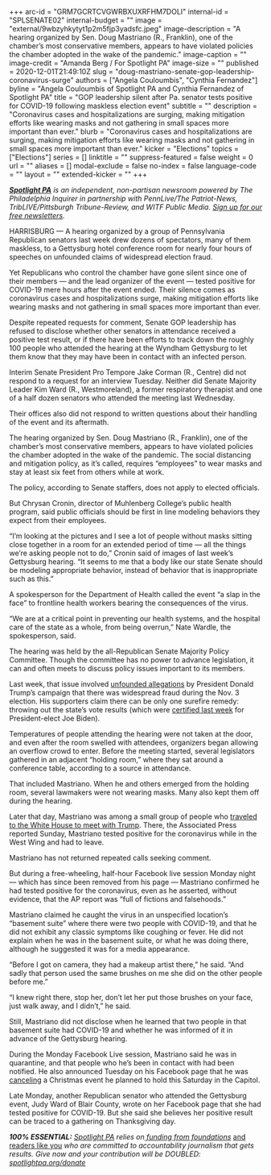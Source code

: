 +++
arc-id = "GRM7GCRTCVGWRBXUXRFHM7DOLI"
internal-id = "SPLSENATE02"
internal-budget = ""
image = "external/9wbzyhkytyt1p2m5fjp3yadsfc.jpeg"
image-description = "A hearing organized by Sen. Doug Mastriano (R., Franklin), one of the chamber’s most conservative members, appears to have violated policies the chamber adopted in the wake of the pandemic."
image-caption = ""
image-credit = "Amanda Berg / For Spotlight PA"
image-size = ""
published = 2020-12-01T21:49:10Z
slug = "doug-mastriano-senate-gop-leadership-coronavirus-surge"
authors = ["Angela Couloumbis", "Cynthia Fernandez"]
byline = "Angela Couloumbis of Spotlight PA and Cynthia Fernandez of Spotlight PA"
title = "GOP leadership silent after Pa. senator tests positive for COVID-19 following maskless election event"
subtitle = ""
description = "Coronavirus cases and hospitalizations are surging, making mitigation efforts like wearing masks and not gathering in small spaces more important than ever."
blurb = "Coronavirus cases and hospitalizations are surging, making mitigation efforts like wearing masks and not gathering in small spaces more important than ever."
kicker = "Elections"
topics = ["Elections"]
series = []
linktitle = ""
suppress-featured = false
weight = 0
url = ""
aliases = []
modal-exclude = false
no-index = false
language-code = ""
layout = ""
extended-kicker = ""
+++

<a href="https://www.spotlightpa.org/"><i><b>Spotlight PA</b></i></a><i> is an independent, non-partisan newsroom powered by The Philadelphia Inquirer in partnership with PennLive/The Patriot-News, TribLIVE/Pittsburgh Tribune-Review, and WITF Public Media. </i><a href="https://www.spotlightpa.org/newsletters"><i>Sign up for our free newsletters</i></a><i>.</i>

HARRISBURG — A hearing organized by a group of Pennsylvania Republican senators last week drew dozens of spectators, many of them maskless, to a Gettysburg hotel conference room for nearly four hours of speeches on unfounded claims of widespread election fraud.

Yet Republicans who control the chamber have gone silent since one of their members — and the lead organizer of the event — tested positive for COVID-19 mere hours after the event ended. Their silence comes as coronavirus cases and hospitalizations surge, making mitigation efforts like wearing masks and not gathering in small spaces more important than ever.

Despite repeated requests for comment, Senate GOP leadership has refused to disclose whether other senators in attendance received a positive test result, or if there have been efforts to track down the roughly 100 people who attended the hearing at the Wyndham Gettysburg to let them know that they may have been in contact with an infected person.

Interim Senate President Pro Tempore Jake Corman (R., Centre) did not respond to a request for an interview Tuesday. Neither did Senate Majority Leader Kim Ward (R., Westmoreland), a former respiratory therapist and one of a half dozen senators who attended the meeting last Wednesday.

<script src="https://www.spotlightpa.org/embed.js" async></script><div data-spl-embed-version="1" data-spl-src="https://www.spotlightpa.org/embeds/donate/?teaser_text=Spotlight%20PA%20provides%20essential%2C%20public-service%20journalism%20thanks%20to%20readers%20like%20you.%20%3Cb%3EBecome%20a%20member%20today%20with%20a%20gift%20of%20%2415%2Fmonth%20or%20more%20and%20receive%20our%20exclusive%20Pennsylvania%20tote%20bag.%3C%2Fb%3E&cta_text=YES%2C%20COUNT%20ME%20IN&eyebrow_text=BECOME%20A%20MEMBER"></div>

Their offices also did not respond to written questions about their handling of the event and its aftermath.

The hearing organized by Sen. Doug Mastriano (R., Franklin), one of the chamber’s most conservative members, appears to have violated policies the chamber adopted in the wake of the pandemic. The social distancing and mitigation policy, as it’s called, requires “employees” to wear masks and stay at least six feet from others while at work.

The policy, according to Senate staffers, does not apply to elected officials.

But Chrysan Cronin, director of Muhlenberg College’s public health program, said public officials should be first in line modeling behaviors they expect from their employees.

“I’m looking at the pictures and I see a lot of people without masks sitting close together in a room for an extended period of time — all the things we’re asking people not to do,” Cronin said of images of last week’s Gettysburg hearing. “It seems to me that a body like our state Senate should be modeling appropriate behavior, instead of behavior that is inappropriate such as this.”

A spokesperson for the Department of Health called the event “a slap in the face” to frontline health workers bearing the consequences of the virus.

“We are at a critical point in preventing our health systems, and the hospital care of the state as a whole, from being overrun,” Nate Wardle, the spokesperson, said.

The hearing was held by the all-Republican Senate Majority Policy Committee. Though the committee has no power to advance legislation, it can and often meets to discuss policy issues important to its members.

Last week, that issue involved <a href="https://www.spotlightpa.org/news/2020/11/rudy-giuliani-trump-pennsylvania-election-senate-hearing/">unfounded allegations</a> by President Donald Trump’s campaign that there was widespread fraud during the Nov. 3 election. His supporters claim there can be only one surefire remedy: throwing out the state’s vote results (which were <a href="https://www.spotlightpa.org/news/2020/11/joe-biden-pennsylvania-winner-certification-final-results/">certified last week</a> for President-elect Joe Biden).

Temperatures of people attending the hearing were not taken at the door, and even after the room swelled with attendees, organizers began allowing an overflow crowd to enter. Before the meeting started, several legislators gathered in an adjacent “holding room,” where they sat around a conference table, according to a source in attendance.

That included Mastriano. When he and others emerged from the holding room, several lawmakers were not wearing masks. Many also kept them off during the hearing.

Later that day, Mastriano was among a small group of people who <a href="https://www.spotlightpa.org/news/2020/11/trump-pennsylvania-lawmakers-invite-white-house-silence-election-2020/">traveled to the White House to meet with Trump</a>. There, the Associated Press reported Sunday, Mastriano tested positive for the coronavirus while in the West Wing and had to leave.

Mastriano has not returned repeated calls seeking comment.

But during a free-wheeling, half-hour Facebook live session Monday night — which has since been removed from his page — Mastriano confirmed he had tested positive for the coronavirus, even as he asserted, without evidence, that the AP report was “full of fictions and falsehoods.”

Mastriano claimed he caught the virus in an unspecified location’s “basement suite” where there were two people with COVID-19, and that he did not exhibit any classic symptoms like coughing or fever. He did not explain when he was in the basement suite, or what he was doing there, although he suggested it was for a media appearance.

<script src="https://www.spotlightpa.org/embed.js" async></script><div data-spl-embed-version="1" data-spl-src="https://www.spotlightpa.org/embeds/newsletter/"></div>

“Before I got on camera, they had a makeup artist there,” he said. “And sadly that person used the same brushes on me she did on the other people before me.”

“I knew right there, stop her, don’t let her put those brushes on your face, just walk away, and I didn’t,” he said.

Still, Mastriano did not disclose when he learned that two people in that basement suite had COVID-19 and whether he was informed of it in advance of the Gettysburg hearing.

During the Monday Facebook Live session, Mastriano said he was in quarantine, and that people who he’s been in contact with had been notified. He also announced Tuesday on his Facebook page that he was <a href="https://www.facebook.com/events/122455442825924">canceling</a> a Christmas event he planned to hold this Saturday in the Capitol.

Late Monday, another Republican senator who attended the Gettysburg event, Judy Ward of Blair County, wrote on her Facebook page that she had tested positive for COVID-19. But she said she believes her positive result can be traced to a gathering on Thanksgiving day.

<i><b>100% ESSENTIAL:</b></i><i> </i><a href="https://www.spotlightpa.org/"><i>Spotlight PA</i></a><i> relies on</i><a href="https://www.spotlightpa.org/support"><i> funding from foundations</i></a><i> </i><a href="https://www.spotlightpa.org/support">and readers like you</a><i> who are committed to accountability journalism that gets results. Give now and your contribution will be DOUBLED: </i><a href="http://spotlightpa.org/donate"><i>spotlightpa.org/donate</i></a>
